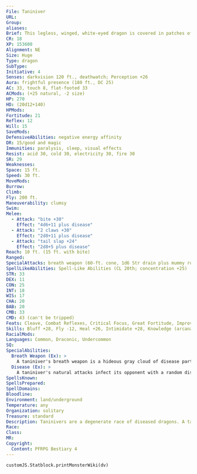 ```yaml
---
File: Taniniver
URL: 
Group: 
aliases: 
Brief: This legless, winged, white-eyed dragon is covered in patches of diseased flesh, squirming with maggots and oozing pus.
CR: 18
XP: 153600
Alignment: NE
Size: Huge
Type: dragon
SubType: 
Initiative: 4
Senses: darkvision 120 ft., deathwatch; Perception +26
Aura: frightful presence (180 ft., DC 25)
AC: 33, touch 8, flat-footed 33
ACMods: (+25 natural, -2 size)
HP: 270
HD: (20d12+140)
HPMods: 
Fortitude: 21
Reflex: 12
Will: 15
SaveMods: 
DefensiveAbilities: negative energy affinity
DR: 15/good and magic
Immunities: paralysis, sleep, visual effects
Resist: acid 30, cold 30, electricity 30, fire 30
SR: 29
Weaknesses: 
Space: 15 ft.
Speed: 30 ft.
MoveMods: 
Burrow: 
Climb: 
Fly: 200 ft.
Maneuverability: clumsy
Swim: 
Melee: 
  - Attack: "bite +30"
    Effect: "4d6+11 plus disease"
  - Attack: "2 claws +30"
    Effect: "2d8+11 plus disease"
  - Attack: "tail slap +24"
    Effect: "2d8+5 plus disease"
Reach: 10 ft. (15 ft. with bite)
Ranged: 
SpecialAttacks: breath weapon (60-ft. cone, 1d6 Str drain plus mummy rot, Fortitude DC 27 negates, usable every 1d4 rounds)
SpellLikeAbilities: Spell-Like Abilities (CL 20th; concentration +25)  Constant-deathwatch   3/day-animate dead, inflict serious wounds (DC 18)   1/day-eyebite (DC 21), horrid wilting (DC 23), symbol of pain (DC 20)
STR: 33
DEX: 11
CON: 25
INT: 18
WIS: 17
CHA: 20
BAB: 20
CMB: 33
CMD: 43 (can't be tripped)
Feats: Cleave, Combat Reflexes, Critical Focus, Great Fortitude, Improved Initiative, Power Attack, Sickening Critical, Vital Strike, Weapon Focus (bite), Weapon Focus (claw)
Skills: Bluff +28, Fly -12, Heal +26, Intimidate +28, Knowledge (arcana) +27, Knowledge (religion) +27, Perception +26, Sense Motive +26, Spellcraft +27, Stealth +15, Use Magic Device +28
RacialMods: 
Languages: Common, Draconic, Undercommon
SQ: 
SpecialAbilities:
  Breath Weapon (Ex): >
    A taniniver's breath weapon is a hideous gray cloud of disease particles. Any creature in the area must succeed at a DC 27 Fortitude save or contract mummy rot (Pathfinder RPG Bestiary 210). The disease is contracted immediately (the onset period does not apply) and is an instantaneous effect. Ongoing saving throws against the disease use the dragon's breath weapon DC. The save DC is Constitution-based.
  Disease (Ex): >
    A taniniver's natural attacks infect its opponent with a random disease from the following list: blinding sickness, bubonic plague, cackle fever, leprosy, mindfire, or shakes. The initial saving throw against these diseases uses the breath weapon's DC.
SpellsKnown: 
SpellsPrepared: 
SpellDomains: 
Bloodline: 
Environment: land/underground
Temperature: any
Organization: solitary
Treasure: standard
Description: Taninivers are a degenerate race of diseased dragons. A taniniver's body is alive but constantly rotting. Wracked by never-ending pain, with the stench of its own decaying flesh so strong it nearly overwhelms the vile creature's enhanced senses, the foul taniniver spends most of its time in magical research to reverse the progression of its diseases or, failing that, to stave off further deterioration. Taninivers often ally with cults of undeath or dragonkind.
Race: 
Class: 
MR: 
Copyright:
  Content: PFRPG Bestiary 4
---
```

```dataviewjs
customJS.Statblock.printMonsterWiki(dv)
```
